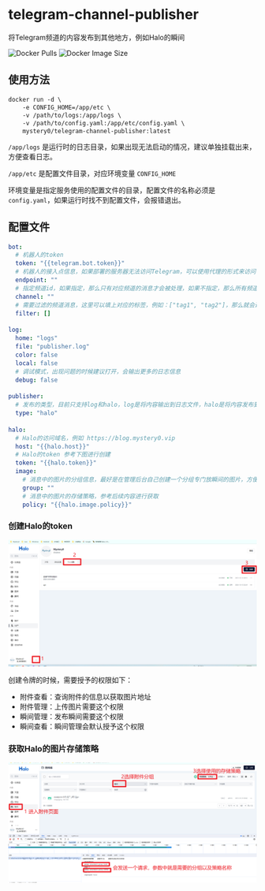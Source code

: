 # telegram-channel-publisher

将Telegram频道的内容发布到其他地方，例如Halo的瞬间

![Docker Pulls](https://img.shields.io/docker/pulls/mystery0/telegram-channel-publisher)
![Docker Image Size](https://img.shields.io/docker/image-size/mystery0/telegram-channel-publisher/latest)


## 使用方法

```shell
docker run -d \
    -e CONFIG_HOME=/app/etc \
    -v /path/to/logs:/app/logs \
    -v /path/to/config.yaml:/app/etc/config.yaml \
    mystery0/telegram-channel-publisher:latest
```

`/app/logs` 是运行时的日志目录，如果出现无法启动的情况，建议单独挂载出来，方便查看日志。

`/app/etc` 是配置文件目录，对应环境变量 `CONFIG_HOME`

环境变量是指定服务使用的配置文件的目录，配置文件的名称必须是`config.yaml`，如果运行时找不到配置文件，会报错退出。

## 配置文件

```yaml
bot:
  # 机器人的token
  token: "{{telegram.bot.token}}"
  # 机器人的接入点信息，如果部署的服务器无法访问Telegram，可以使用代理的形式来访问
  endpoint: ""
  # 指定频道id，如果指定，那么只有对应频道的消息才会被处理，如果不指定，那么所有频道的消息都会被处理
  channel: ""
  # 需要过滤的频道消息，这里可以填上对应的标签，例如：["tag1", "tag2"]，那么就会过滤任何包含 “#tag1”、“#tag2” 的消息
  filter: []

log:
  home: "logs"
  file: "publisher.log"
  color: false
  local: false
  # 调试模式，出现问题的时候建议打开，会输出更多的日志信息
  debug: false

publisher:
  # 发布的类型，目前只支持log和halo，log是将内容输出到日志文件，halo是将内容发布到Halo的瞬间
  type: "halo"

halo:
  # Halo的访问域名，例如 https://blog.mystery0.vip
  host: "{{halo.host}}"
  # Halo的token 参考下图进行创建
  token: "{{halo.token}}"
  image:
    # 消息中的图片的分组信息，最好是在管理后台自己创建一个分组专门放瞬间的图片，方便管理，可为空
    group: ""
    # 消息中的图片的存储策略，参考后续内容进行获取
    policy: "{{halo.image.policy}}"
```

### 创建Halo的token

![创建token](img/create-halo-token.png)

创建令牌的时候，需要授予的权限如下：
- 附件查看：查询附件的信息以获取图片地址
- 附件管理：上传图片需要这个权限
- 瞬间管理：发布瞬间需要这个权限
- 瞬间查看：瞬间管理会默认授予这个权限

### 获取Halo的图片存储策略

![获取policy](img/get_policy.png)
